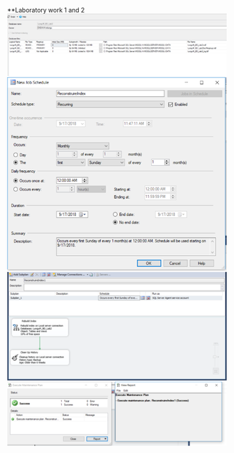**Laboratory work 1 and 2
![alt text](BD1_Original.PNG "Logo1")
![alt text](BD4.1.PNG "Logo1")
![alt text](bd4.2.PNG "Logo1")
![alt text](bd4.3.PNG "Logo1")
